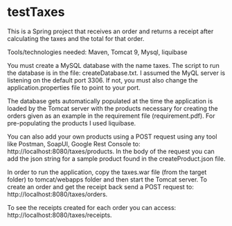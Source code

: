 # testTaxes

This is a Spring project that receives an order and returns a receipt after calculating the taxes and the total for that order. 

Tools/technologies needed: Maven, Tomcat 9, Mysql, liquibase

You must create a MySQL database with the name taxes. The script to run the database is in the file: createDatabase.txt.
I assumed the MyQL server is listening on the default port 3306. If not, you must also change the application.properties 
file to point to your port.

The database gets automatically populated at the time the application is loaded by the Tomcat server with the products necessary for creating the orders given as an example in the
requirement file (requirement.pdf). For pre-populating the products I used liquibase.

You can also add your own products using a POST request using any tool like Postman, SoapUI, Google Rest Console to:
http://localhost:8080/taxes/products. In the body of the request you can add the json string for a sample product found in the createProduct.json file. 

In order to run the application, copy the taxes.war file (from the target folder) to tomcat/webapps folder and then start the Tomcat server.
To create an order and get the receipt back send a POST request to: http://localhost:8080/taxes/orders.

To see the receipts created for each order you can access: http://localhost:8080/taxes/receipts.


